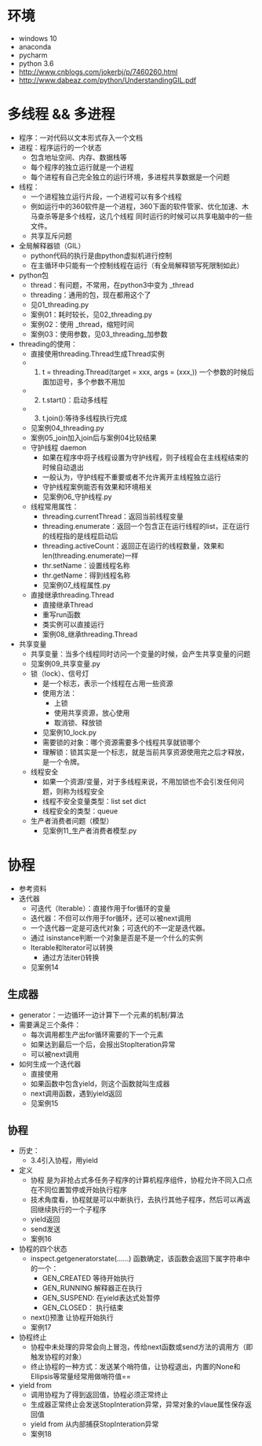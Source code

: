 # 环境
- windows 10
- anaconda
- pycharm
- python 3.6
- http://www.cnblogs.com/jokerbj/p/7460260.html
- http://www.dabeaz.com/python/UnderstandingGIL.pdf

# 多线程 && 多进程
- 程序：一对代码以文本形式存入一个文档
- 进程：程序运行的一个状态
    - 包含地址空间、内存、数据栈等
    - 每个程序的独立运行就是一个进程
    - 每个进程有自己完全独立的运行环境，多进程共享数据是一个问题
- 线程：
    - 一个进程独立运行片段，一个进程可以有多个线程
    - 例如运行中的360软件是一个进程，360下面的软件管家、优化加速、木马查杀等是多个线程，这几个线程
    同时运行的时候可以共享电脑中的一些文件。
    - 共享互斥问题
- 全局解释器锁（GIL）
    - python代码的执行是由python虚拟机进行控制
    - 在主循环中只能有一个控制线程在运行（有全局解释锁写死限制如此）
- python包
    - thread：有问题，不常用，在python3中变为 _thread
    - threading：通用的包，现在都用这个了
    - 见01_threading.py
    - 案例01：耗时较长，见02_threading.py
    - 案例02：使用 _thread，缩短时间
    - 案例03：使用参数，见03_threading_加参数
- threading的使用：
    - 直接使用threading.Thread生成Thread实例
    - 1. t = threading.Thread(target = xxx, args = (xxx,)) 一个参数的时候后面加逗号，多个参数不用加
    - 2. t.start()：启动多线程
    - 3. t.join():等待多线程执行完成
    - 见案例04_threading.py
    - 案例05_join加入join后与案例04比较结果
    - 守护线程 daemon
        - 如果在程序中将子线程设置为守护线程，则子线程会在主线程结束的时候自动退出
        - 一般认为，守护线程不重要或者不允许离开主线程独立运行
        - 守护线程案例能否有效果和环境相关
        - 见案例06_守护线程.py
    - 线程常用属性：
        - threading.currentThread：返回当前线程变量
        - threading.enumerate：返回一个包含正在运行线程的list，正在运行的线程指的是线程启动后
        - threading.activeCount：返回正在运行的线程数量，效果和len(threading.enumerate)一样
        - thr.setName：设置线程名称
        - thr.getName：得到线程名称
        - 见案例07_线程属性.py
    - 直接继承threading.Thread
        - 直接继承Thread
        - 重写run函数
        - 类实例可以直接运行
        - 案例08_继承threading.Thread
- 共享变量
    - 共享变量：当多个线程同时访问一个变量的时候，会产生共享变量的问题
    - 见案例09_共享变量.py
    - 锁（lock）、信号灯
        - 是一个标志，表示一个线程在占用一些资源
        - 使用方法：
            - 上锁
            - 使用共享资源，放心使用
            - 取消锁、释放锁
        - 见案例10_lock.py
        - 需要锁的对象：哪个资源需要多个线程共享就锁哪个
        - 理解锁：锁其实是一个标志，就是当前共享资源使用完之后才释放，是一个令牌。
    - 线程安全
        - 如果一个资源/变量，对于多线程来说，不用加锁也不会引发任何问题，则称为线程安全
        - 线程不安全变量类型：list set dict
        - 线程安全的类型：queue
    - 生产者消费者问题（模型）
        - 见案例11_生产者消费者模型.py
        
# 协程
- 参考资料
- 迭代器
    - 可迭代（Iterable）：直接作用于for循环的变量
    - 迭代器：不但可以作用于for循环，还可以被next调用
    - 一个迭代器一定是可迭代对象；可迭代的不一定是迭代器。
    - 通过 isinstance判断一个对象是否是不是一个什么的实例
    - Iterable和Iterator可以转换
        - 通过方法iter()转换
    - 见案例14
## 生成器
- generator：一边循环一边计算下一个元素的机制/算法
- 需要满足三个条件：
    - 每次调用都生产出for循环需要的下一个元素
    - 如果达到最后一个后，会报出StopIteration异常
    - 可以被next调用
- 如何生成一个迭代器
    - 直接使用
    - 如果函数中包含yield，则这个函数就叫生成器
    - next调用函数，遇到yield返回
    - 见案例15
## 协程
- 历史：
    - 3.4引入协程，用yield
- 定义
    - 协程 是为非抢占式多任务子程序的计算机程序组件，协程允许不同入口点在不同位置暂停或开始执行程序
    - 技术角度看，协程就是可以中断执行，去执行其他子程序，然后可以再返回继续执行的一个子程序
    - yield返回
    - send发送
    - 案例16
- 协程的四个状态
    - inspect.getgeneratorstate(......) 函数确定，该函数会返回下属字符串中的一个：
        - GEN_CREATED  等待开始执行
        - GEN_RUNNING  解释器正在执行
        - GEN_SUSPEND: 在yield表达式处暂停
        - GEN_CLOSED： 执行结束
    - next()预激  让协程开始执行
    - 案例17
- 协程终止
    - 协程中未处理的异常会向上冒泡，传给next函数或send方法的调用方（即触发协程的对象）
    - 终止协程的一种方式：发送某个哨符值，让协程退出，内置的None和Ellipsis等常量经常用做哨符值==
- yield from
    - 调用协程为了得到返回值，协程必须正常终止
    - 生成器正常终止会发送StopInteration异常，异常对象的vlaue属性保存返回值
    - yield from 从内部捕获StopInteration异常
    - 案例18


    
    